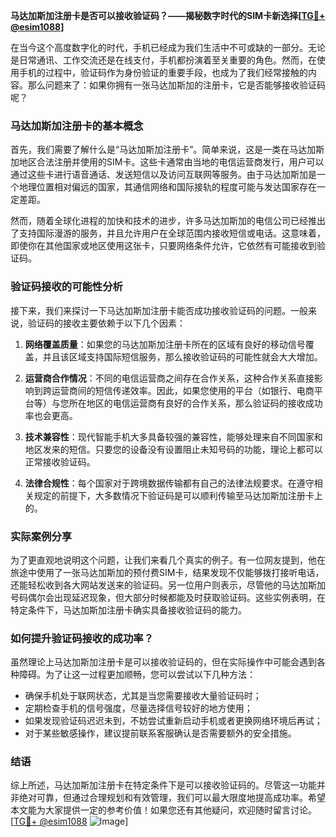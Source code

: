 **马达加斯加注册卡是否可以接收验证码？——揭秘数字时代的SIM卡新选择[[TG💪+ @esim1088](https://t.me/s/esim1088)]**

在当今这个高度数字化的时代，手机已经成为我们生活中不可或缺的一部分。无论是日常通讯、工作交流还是在线支付，手机都扮演着至关重要的角色。然而，在使用手机的过程中，验证码作为身份验证的重要手段，也成为了我们经常接触的内容。那么问题来了：如果你拥有一张马达加斯加的注册卡，它是否能够接收验证码呢？

### 马达加斯加注册卡的基本概念

首先，我们需要了解什么是“马达加斯加注册卡”。简单来说，这是一类在马达加斯加地区合法注册并使用的SIM卡。这些卡通常由当地的电信运营商发行，用户可以通过这些卡进行语音通话、发送短信以及访问互联网等服务。由于马达加斯加是一个地理位置相对偏远的国家，其通信网络和国际接轨的程度可能与发达国家存在一定差距。

然而，随着全球化进程的加快和技术的进步，许多马达加斯加的电信公司已经推出了支持国际漫游的服务，并且允许用户在全球范围内接收短信或电话。这意味着，即使你在其他国家或地区使用这张卡，只要网络条件允许，它依然有可能接收到验证码。

### 验证码接收的可能性分析

接下来，我们来探讨一下马达加斯加注册卡能否成功接收验证码的问题。一般来说，验证码的接收主要依赖于以下几个因素：

1. **网络覆盖质量**：如果您的马达加斯加注册卡所在的区域有良好的移动信号覆盖，并且该区域支持国际短信服务，那么接收验证码的可能性就会大大增加。
   
2. **运营商合作情况**：不同的电信运营商之间存在合作关系，这种合作关系直接影响到跨运营商间的短信传递效率。因此，如果您使用的平台（如银行、电商平台等）与您所在地区的电信运营商有良好的合作关系，那么验证码的接收成功率也会更高。

3. **技术兼容性**：现代智能手机大多具备较强的兼容性，能够处理来自不同国家和地区发来的短信。只要您的设备没有设置阻止未知号码的功能，理论上都可以正常接收验证码。

4. **法律合规性**：每个国家对于跨境数据传输都有自己的法律法规要求。在遵守相关规定的前提下，大多数情况下验证码是可以顺利传输至马达加斯加注册卡上的。

### 实际案例分享

为了更直观地说明这个问题，让我们来看几个真实的例子。有一位网友提到，他在旅途中使用了一张马达加斯加的预付费SIM卡，结果发现不仅能够拨打接听电话，还能轻松收到各大网站发送来的验证码。另一位用户则表示，尽管他的马达加斯加号码偶尔会出现延迟现象，但大部分时候都能及时获取验证码。这些实例表明，在特定条件下，马达加斯加注册卡确实具备接收验证码的能力。

### 如何提升验证码接收的成功率？

虽然理论上马达加斯加注册卡是可以接收验证码的，但在实际操作中可能会遇到各种障碍。为了让这一过程更加顺畅，您可以尝试以下几种方法：

- 确保手机处于联网状态，尤其是当您需要接收大量验证码时；
- 定期检查手机的信号强度，尽量选择信号较好的地方使用；
- 如果发现验证码迟迟未到，不妨尝试重新启动手机或者更换网络环境后再试；
- 对于某些敏感操作，建议提前联系客服确认是否需要额外的安全措施。

### 结语

综上所述，马达加斯加注册卡在特定条件下是可以接收验证码的。尽管这一功能并非绝对可靠，但通过合理规划和有效管理，我们可以最大限度地提高成功率。希望本文能为大家提供一定的参考价值！如果您还有其他疑问，欢迎随时留言讨论。[[TG💪+ @esim1088](https://t.me/s/esim1088) ![Image](https://i.postimg.cc/4NQfJmqS/Snipaste-2025-05-13-00-14-12.png)]